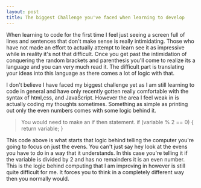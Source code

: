 ```yaml
---
layout: post
title: The biggest Challenge you've faced when learning to develop
---
```


When learning to code for the first time I feel just seeing a screen full of lines and sentences that don't make sense is really intimidating. Those who have not made an effort to actually attempt to learn see it as impressive while in reality it's not that difficult. Once you get past the intimidation of conquering the random brackets and parenthesis you'll come to realize its a language and you can very much read it. The difficult part is translating your ideas into this language as there comes a lot of logic with that.

I don't believe I have faced my biggest challenge yet as I am still learning to code in general and have only recently gotten really comfortable with the syntax of html,css, and JavaScript. However the area I feel weak in is actually coding my thoughts sometimes. Something as simple as printing out only the even numbers comes with some logic behind it.

> You would need to make an if then statement.
> if (variable % 2 == 0) {
	return variable;
}

This code above is what starts that logic behind telling the computer you're going to focus on just the evens. You can't just say hey look at the evens you have to do in a way that it understands. In this case you're telling it if the variable is divided by 2 and has no remainders it is an even number.
This is the logic behind computing that I am improving in however is still quite difficult for me. It forces you to think in a completely different way then you normally would.